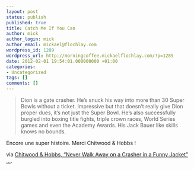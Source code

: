 ```yaml
---
layout: post
status: publish
published: true
title: Catch Me If You Can
author: mick
author_login: mick
author_email: mickael@flochlay.com
wordpress_id: 1289
wordpress_url: http://morningcoffee.mickaelflochlay.com/?p=1289
date: 2012-02-01 19:54:01.000000000 +01:00
categories:
- Uncategorized
tags: []
comments: []
---
```

<blockquote>Dion is a gate crasher. He’s snuck his way into more than 30 Super Bowls without a ticket. Impressive but that doesn’t really give Dion proper dues, it’s not just the Super Bowl. He’s also successfully burgled into boxing title fights, triple crown races, World Series games and even the Academy Awards. His Jack Bauer like skills knows no bounds.</blockquote>
Encore une super histoire. Merci Chitwood &amp; Hobbs !

via <a href="http://chitwoodandhobbs.com/post/16823663199/never-walk-away-on-a-crasher-in-a-funny-jacket">Chitwood &amp; Hobbs, “Never Walk Away on a Crasher in a Funny Jacket” ...</a>.
